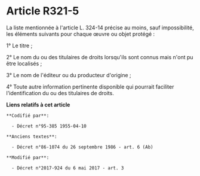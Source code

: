 # Article R321-5

La liste mentionnée à l'article L. 324-14 précise au moins, sauf impossibilité, les éléments suivants pour chaque œuvre ou
objet protégé :

1° Le titre ;

2° Le nom du ou des titulaires de droits lorsqu'ils sont connus mais n'ont pu être localisés ;

3° Le nom de l'éditeur ou du producteur d'origine ;

4° Toute autre information pertinente disponible qui pourrait faciliter l'identification du ou des titulaires de droits.

**Liens relatifs à cet article**

	**Codifié par**:

	  - Décret n°95-385 1955-04-10

	**Anciens textes**:

	  - Décret n°86-1074 du 26 septembre 1986 - art. 6 (Ab)

	**Modifié par**:

	  - Décret n°2017-924 du 6 mai 2017 - art. 3
